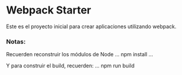 # Webpack Starter

Este es el proyecto inicial para crear aplicaciones utilizando webpack.

### Notas:
Recuerden reconstruir los módulos de Node
...
npm install
...

Y para construir el build, recuerden:
...
npm  run build